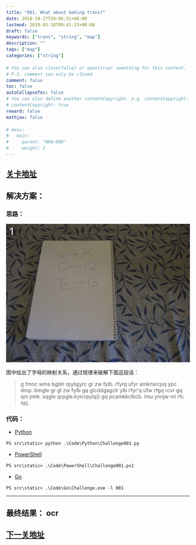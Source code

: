 ```yaml
---
title: "001. What about making trans?"
date: 2018-10-27T20:06:51+08:00
lastmod: 2019-03-18T09:41:23+08:00
draft: false
keywords: ["trans", "string", "map"]
description: ""
tags: ["map"]
categories: ["string"]

# You can also close(false) or open(true) something for this content.
# P.S. comment can only be closed
comment: false
toc: false
autoCollapseToc: false
# You can also define another contentCopyright. e.g. contentCopyright: "This is another copyright."
# contentCopyright: true
reward: false
mathjax: false

# menu:
#   main:
#     parent: "000~009"
#     weight: 2
---
```


## [关卡地址][1]

## 解决方案：

### 思路：

![What about making trans?][a]

图中给出了字母的映射关系，通过规律来破解下面这段话：

>g fmnc wms bgblr rpylqjyrc gr zw fylb. rfyrq ufyr amknsrcpq ypc dmp. bmgle gr gl zw fylb gq glcddgagclr ylb rfyr'q ufw rfgq rcvr gq qm jmle. sqgle qrpgle.kyicrpylq() gq pcamkkclbcb. lmu ynnjw ml rfc spj.

### 代码：

* [Python][2]

```
PS src\static> python .\Code\Python\Challenge001.py
```

* [PowerShell][3]

```
PS src\static> .\Code\PowerShell\Challenge001.ps1
```

* [Go][4]

```
PS src\static> .\Code\Go\Challenge.exe -l 001
```

---
## 最终结果： ocr

## [下一关地址][5]

[1]: http://www.pythonchallenge.com/pc/def/map.html "访问 274877906944.html 会跳转到 map.html"
[2]: /Code/Python/Challenge001.py "点我查看源码"
[3]: /Code/PowerShell/Challenge001.ps1 "点我查看源码"
[4]: /Code/Go/Challenge001.go "点我查看源码"
[5]: http://www.pythonchallenge.com/pc/def/ocr.html

[a]: /Image/001/map.jpg "What about making trans?"
